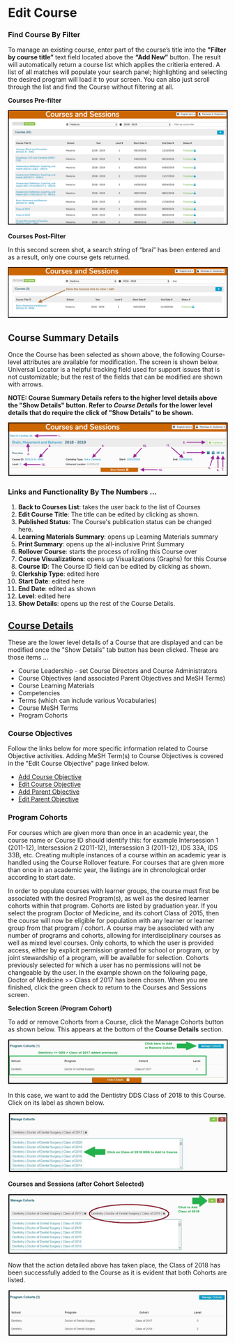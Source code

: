 # Edit Course

### Find Course By Filter

To manage an existing course, enter part of the course’s title into the **"Filter by course title”** text field located above the **“Add New”** button. The result will automatically return a course list which applies the critieria entered. A list of all matches will populate your search panel; highlighting and selecting the desired program will load it to your screen. You can also just scroll through the list and find the Course without filtering at all.

**Courses Pre-filter**

![](../../.gitbook/assets/cs_rw_5%20%281%29.png)

**Courses Post-Filter**

In this second screen shot, a search string of “brai” has been entered and as a result, only one course gets returned.

![](../../.gitbook/assets/cs_rw_6.png)

## Course Summary Details

Once the Course has been selected as shown above, the following Course-level attributes are available for modification. The screen is shown below. Universal Locator is a helpful tracking field used for support issues that is not customizable; but the rest of the fields that can be modified are shown with arrows.

**NOTE: Course Summary Details refers to the higher level details above the "Show Details" button. Refer to** _**Course Details**_ **for the lower level details that do require the click of "Show Details" to be shown.**

![](../../.gitbook/assets/cs_rw_7%20%281%29.png)

### Links and Functionality By The Numbers ...

1. **Back to Courses List**: takes the user back to the list of Courses 
2. **Edit Course Title**: The title can be edited by clicking as shown.
3. **Published Status**: The Course's publication status can be changed here.
4. **Learning Materials Summary**: opens up Learning Materials summary
5. **Print Summary**: opens up the all-inclusive Print Summary
6. **Rollover Course**: starts the process of rolling this Course over
7. **Course Visualizations**: opens up Visualizations \(Graphs\) for this Course
8. **Course ID**: The Course ID field can be edited by clicking as shown.
9. **Clerkship Type**: edited here  
10. **Start Date**: edited here 
11. **End Date**: edited as shown
12. **Level**: edited here
13. **Show Details**: opens up the rest of the Course Details.

## [Course Details](https://iliosproject.gitbook.io/ilios-user-guide/courses-and-sessions/courses#screen-elements)

These are the lower level details of a Course that are displayed and can be modified once the "Show Details" tab button has been clicked. These are those items ...

* Course Leadership - set Course Directors and Course Administrators
* Course Objectives \(and associated Parent Objectives and MeSH Terms\)
* Course Learning Materials
* Competencies
* Terms \(which can include various Vocabularies\)
* Course MeSH Terms
* Program Cohorts



### Course Objectives

Follow the links below for more specific information related to Course Objective activities. Adding MeSH Term\(s\) to Course Objectives is covered in the "Edit Course Objective" page linked below.

* [Add Course Objective](https://iliosproject.gitbooks.io/ilios-user-guide/content/pages/courses/course_objective.html)
* [Edit Course Objective](https://iliosproject.gitbooks.io/ilios-user-guide/content/pages/courses/edit_course_objective.html)
* [Add Parent Objective](https://iliosproject.gitbooks.io/ilios-user-guide/content/pages/courses/add_parent_objective_to_course_objective.html)
* [Edit Parent Objective](https://iliosproject.gitbooks.io/ilios-user-guide/content/pages/courses/edit_parent_objective_for_course_objective.html)

### Program Cohorts

For courses which are given more than once in an academic year, the course name or Course ID should identify this: for example Intersession 1 \(2011-12\), Intersession 2 \(2011-12\), Intersession 3 \(2011-12\), IDS 33A, IDS 33B, etc. Creating multiple instances of a course within an academic year is handled using the Course Rollover feature. For courses that are given more than once in an academic year, the listings are in chronological order according to start date.

In order to populate courses with learner groups, the course must first be associated with the desired Program\(s\), as well as the desired learner cohorts within that program. Cohorts are listed by graduation year. If you select the program Doctor of Medicine, and its cohort Class of 2015, then the course will now be eligible for population with any learner or learner group from that program / cohort. A course may be associated with any number of programs and cohorts, allowing for interdisciplinary courses as well as mixed level courses. Only cohorts, to which the user is provided access, either by explicit permission granted for school or program, or by joint stewardship of a program, will be available for selection. Cohorts previously selected for which a user has no permissions will not be changeable by the user. In the example shown on the following page, Doctor of Medicine &gt;&gt; Class of 2017 has been chosen. When you are finished, click the green check to return to the Courses and Sessions screen.

**Selection Screen \(Program Cohort\)**

To add or remove Cohorts from a Course, click the Manage Cohorts button as shown below. This appears at the bottom of the **Course Details** section.

![](../../.gitbook/assets/manage_cohorts_1.jpg)

In this case, we want to add the Dentistry DDS Class of 2018 to this Course. Click on its label as shown below.

![Select The Cohort](../../.gitbook/assets/cohort_selection.jpg)

**Courses and Sessions \(after Cohort Selected\)**

![](../../.gitbook/assets/cohort_selection_2.jpg)

Now that the action detailed above has taken place, the Class of 2018 has been successfully added to the Course as it is evident that both Cohorts are listed.

![](../../.gitbook/assets/cohort_selection_3.jpg)

